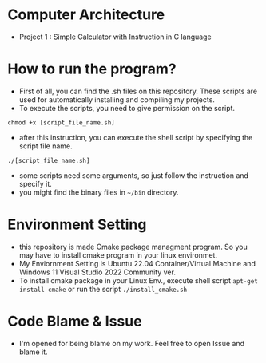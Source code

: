 # Computer Architecture
- Project 1 : Simple Calculator with Instruction in C language
# How to run the program?
- First of all, you can find the .sh files on this repository. These scripts are used for automatically installing and compiling my projects.
- To execute the scripts, you need to give permission on the script.

```chmod +x [script_file_name.sh]```

- after this instruction, you can execute the shell script by specifying the script file name.

```./[script_file_name.sh]```

- some scripts need some arguments, so just follow the instruction and specify it.
- you might find the binary files in ```~/bin``` directory.
# Environment Setting
- this repository is made Cmake package managment program. So you may have to install cmake program in your linux environmet.
- My Enviornment Setting is Ubuntu 22.04 Container/Virtual Machine and Windows 11 Visual Studio 2022 Community ver.
- To install cmake package in your Linux Env., execute shell script
```apt-get install cmake```
or run the script 
```./install_cmake.sh```
# Code Blame & Issue
- I'm opened for being blame on my work. Feel free to open Issue and blame it. 
